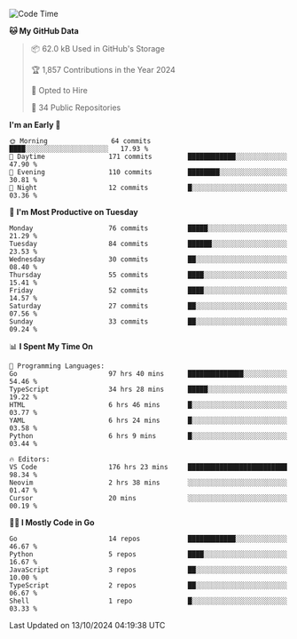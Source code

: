 <!--START_SECTION:thansetan-waka-->
![Code Time](http://img.shields.io/badge/Code%20Time-179%20hrs%2021%20mins-blue)

**🐱 My GitHub Data** 

> 📦 62.0 kB Used in GitHub's Storage 
 > 
> 🏆 1,857 Contributions in the Year 2024
 > 
> 💼 Opted to Hire
 > 
> 📜 34 Public Repositories 
 > 

**I'm an Early 🐤** 

```text
🌞 Morning                64 commits          ████░░░░░░░░░░░░░░░░░░░░░   17.93 % 
🌆 Daytime                171 commits         ████████████░░░░░░░░░░░░░   47.90 % 
🌃 Evening                110 commits         ████████░░░░░░░░░░░░░░░░░   30.81 % 
🌙 Night                  12 commits          █░░░░░░░░░░░░░░░░░░░░░░░░   03.36 % 
```

📅 **I'm Most Productive on Tuesday** 

```text
Monday                   76 commits          █████░░░░░░░░░░░░░░░░░░░░   21.29 % 
Tuesday                  84 commits          ██████░░░░░░░░░░░░░░░░░░░   23.53 % 
Wednesday                30 commits          ██░░░░░░░░░░░░░░░░░░░░░░░   08.40 % 
Thursday                 55 commits          ████░░░░░░░░░░░░░░░░░░░░░   15.41 % 
Friday                   52 commits          ████░░░░░░░░░░░░░░░░░░░░░   14.57 % 
Saturday                 27 commits          ██░░░░░░░░░░░░░░░░░░░░░░░   07.56 % 
Sunday                   33 commits          ██░░░░░░░░░░░░░░░░░░░░░░░   09.24 % 
```

📊 **I Spent My Time On** 

```text
💬 Programming Languages: 
Go                       97 hrs 40 mins      ██████████████░░░░░░░░░░░   54.46 % 
TypeScript               34 hrs 28 mins      █████░░░░░░░░░░░░░░░░░░░░   19.22 % 
HTML                     6 hrs 46 mins       █░░░░░░░░░░░░░░░░░░░░░░░░   03.77 % 
YAML                     6 hrs 24 mins       █░░░░░░░░░░░░░░░░░░░░░░░░   03.58 % 
Python                   6 hrs 9 mins        █░░░░░░░░░░░░░░░░░░░░░░░░   03.44 % 

🔥 Editors: 
VS Code                  176 hrs 23 mins     █████████████████████████   98.34 % 
Neovim                   2 hrs 38 mins       ░░░░░░░░░░░░░░░░░░░░░░░░░   01.47 % 
Cursor                   20 mins             ░░░░░░░░░░░░░░░░░░░░░░░░░   00.19 % 
```

**🧑‍💻 I Mostly Code in Go** 

```text
Go                       14 repos            ████████████░░░░░░░░░░░░░   46.67 % 
Python                   5 repos             ████░░░░░░░░░░░░░░░░░░░░░   16.67 % 
JavaScript               3 repos             ██░░░░░░░░░░░░░░░░░░░░░░░   10.00 % 
TypeScript               2 repos             ██░░░░░░░░░░░░░░░░░░░░░░░   06.67 % 
Shell                    1 repo              █░░░░░░░░░░░░░░░░░░░░░░░░   03.33 % 
```

Last Updated on 13/10/2024 04:19:38 UTC
<!--END_SECTION:thansetan-waka-->